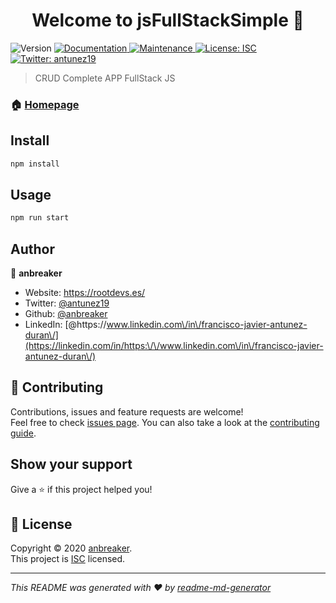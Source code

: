 <h1 align="center">Welcome to jsFullStackSimple 👋</h1>
<p>
  <img alt="Version" src="https://img.shields.io/badge/version-1.0.0-blue.svg?cacheSeconds=2592000" />
  <a href="https://github.com/anbreaker/jsFullStackSimple#readme" target="_blank">
    <img alt="Documentation" src="https://img.shields.io/badge/documentation-yes-brightgreen.svg" />
  </a>
  <a href="https://github.com/anbreaker/jsFullStackSimple/graphs/commit-activity" target="_blank">
    <img alt="Maintenance" src="https://img.shields.io/badge/Maintained%3F-yes-green.svg" />
  </a>
  <a href="https://github.com/anbreaker/jsFullStackSimple/blob/master/LICENSE" target="_blank">
    <img alt="License: ISC" src="https://img.shields.io/github/license/anbreaker/jsFullStackSimple" />
  </a>
  <a href="https://twitter.com/antunez19" target="_blank">
    <img alt="Twitter: antunez19" src="https://img.shields.io/twitter/follow/antunez19.svg?style=social" />
  </a>
</p>

> CRUD Complete APP FullStack JS

### 🏠 [Homepage](https://github.com/anbreaker/jsFullStackSimple#readme)

## Install

```sh
npm install
```

## Usage

```sh
npm run start
```

## Author

👤 **anbreaker**

* Website: https://rootdevs.es/
* Twitter: [@antunez19](https://twitter.com/antunez19)
* Github: [@anbreaker](https://github.com/anbreaker)
* LinkedIn: [@https:\/\/www.linkedin.com\/in\/francisco-javier-antunez-duran\/](https://linkedin.com/in/https:\/\/www.linkedin.com\/in\/francisco-javier-antunez-duran\/)

## 🤝 Contributing

Contributions, issues and feature requests are welcome!<br />Feel free to check [issues page](https://github.com/anbreaker/jsFullStackSimple/issues). You can also take a look at the [contributing guide](https://github.com/anbreaker/jsFullStackSimple/blob/master/CONTRIBUTING.md).

## Show your support

Give a ⭐️ if this project helped you!

## 📝 License

Copyright © 2020 [anbreaker](https://github.com/anbreaker).<br />
This project is [ISC](https://github.com/anbreaker/jsFullStackSimple/blob/master/LICENSE) licensed.

***
_This README was generated with ❤️ by [readme-md-generator](https://github.com/kefranabg/readme-md-generator)_